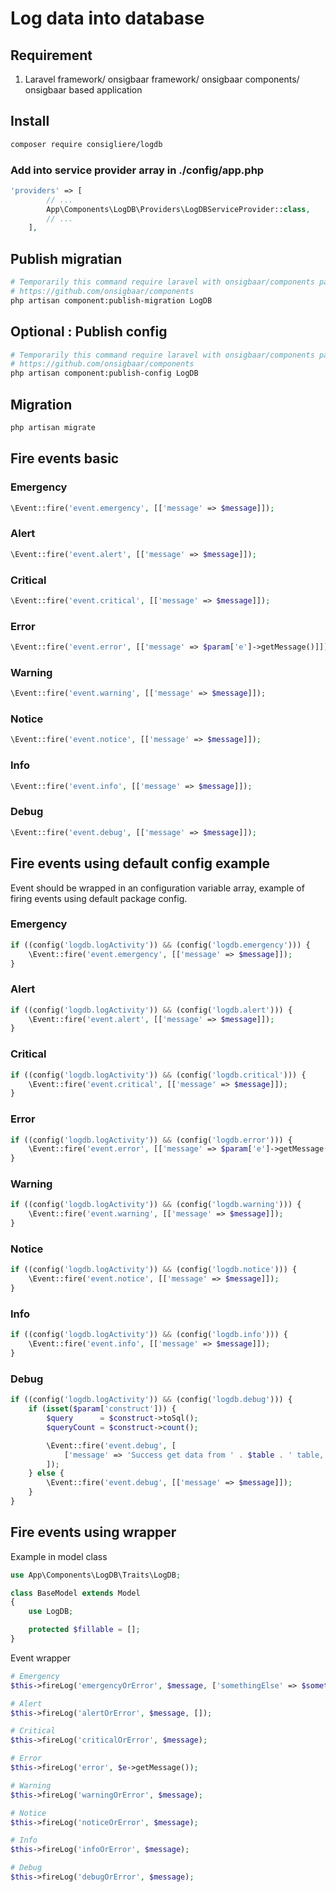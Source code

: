 # Log data into database

## Requirement

1. Laravel framework/ onsigbaar framework/ onsigbaar components/ onsigbaar based application

## Install

```bash
composer require consigliere/logdb
```

### Add into service provider array in ./config/app.php

```php
'providers' => [
        // ...
        App\Components\LogDB\Providers\LogDBServiceProvider::class,
        // ...
    ],
```

## Publish migratian

```bash
# Temporarily this command require laravel with onsigbaar/components package installed, will change it in future release
# https://github.com/onsigbaar/components
php artisan component:publish-migration LogDB
```

## Optional : Publish config

```bash
# Temporarily this command require laravel with onsigbaar/components package installed, will change it in future release
# https://github.com/onsigbaar/components
php artisan component:publish-config LogDB
```

## Migration

```bash
php artisan migrate
```

## Fire events basic

### Emergency
```php
\Event::fire('event.emergency', [['message' => $message]]);
```

### Alert
```php
\Event::fire('event.alert', [['message' => $message]]);
```

### Critical
```php
\Event::fire('event.critical', [['message' => $message]]);
```

### Error
```php
\Event::fire('event.error', [['message' => $param['e']->getMessage()]]); // use try - catch to get error message
```

### Warning
```php
\Event::fire('event.warning', [['message' => $message]]);
```

### Notice
```php
\Event::fire('event.notice', [['message' => $message]]);
```

### Info
```php
\Event::fire('event.info', [['message' => $message]]);
```

### Debug
```php
\Event::fire('event.debug', [['message' => $message]]);
```

## Fire events using default config example
Event should be wrapped in an configuration variable array, example of firing events using default package config.

### Emergency
```php
if ((config('logdb.logActivity')) && (config('logdb.emergency'))) {
    \Event::fire('event.emergency', [['message' => $message]]);
}
```

### Alert
```php
if ((config('logdb.logActivity')) && (config('logdb.alert'))) {
    \Event::fire('event.alert', [['message' => $message]]);
}
```

### Critical
```php
if ((config('logdb.logActivity')) && (config('logdb.critical'))) {
    \Event::fire('event.critical', [['message' => $message]]);
}
```

### Error
```php
if ((config('logdb.logActivity')) && (config('logdb.error'))) {
    \Event::fire('event.error', [['message' => $param['e']->getMessage()]]);
}
```

### Warning
```php
if ((config('logdb.logActivity')) && (config('logdb.warning'))) {
    \Event::fire('event.warning', [['message' => $message]]);
}
```

### Notice
```php
if ((config('logdb.logActivity')) && (config('logdb.notice'))) {
    \Event::fire('event.notice', [['message' => $message]]);
}
```

### Info
```php
if ((config('logdb.logActivity')) && (config('logdb.info'))) {
    \Event::fire('event.info', [['message' => $message]]);
}
```

### Debug
```php
if ((config('logdb.logActivity')) && (config('logdb.debug'))) {
    if (isset($param['construct'])) {
        $query      = $construct->toSql();
        $queryCount = $construct->count();

        \Event::fire('event.debug', [
            ['message' => 'Success get data from ' . $table . ' table, count records "' . $queryCount . '", with query : "' . $query . '"']
        ]);
    } else {
        \Event::fire('event.debug', [['message' => $message]]);
    }
}
```

## Fire events using wrapper 

Example in model class

```php
use App\Components\LogDB\Traits\LogDB;

class BaseModel extends Model
{
    use LogDB;

    protected $fillable = [];
}
```

Event wrapper

```php
# Emergency
$this->fireLog('emergencyOrError', $message, ['somethingElse' => $something]);

# Alert
$this->fireLog('alertOrError', $message, []);

# Critical
$this->fireLog('criticalOrError', $message);

# Error
$this->fireLog('error', $e->getMessage());

# Warning
$this->fireLog('warningOrError', $message);

# Notice
$this->fireLog('noticeOrError', $message);

# Info
$this->fireLog('infoOrError', $message);

# Debug
$this->fireLog('debugOrError', $message);
```